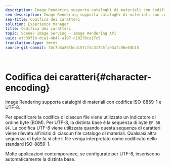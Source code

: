 ```yaml
---
description: Image Rendering supporta cataloghi di materiali con codifica ISO-8859-1 e UTF-8.
seo-description: Image Rendering supporta cataloghi di materiali con codifica ISO-8859-1 e UTF-8.
seo-title: Codifica dei caratteri
solution: Experience Manager
title: Codifica dei caratteri
topic: Scene7 Image Serving - Image Rendering API
uuid: efc3971b-dca1-4b47-a197-c10270ce17c9
translation-type: tm+mt
source-git-commit: 7bc7b3a86fbcdc57cfdc31745fae3afc06e44b15

---
```



# Codifica dei caratteri{#character-encoding}

Image Rendering supporta cataloghi di materiali con codifica ISO-8859-1 e UTF-8.

Per specificare la codifica di ciascun file viene utilizzato un indicatore di ordine byte (BOM). Per UTF-8, la distinta base è la sequenza di byte `EF BB BF`. La codifica UTF-8 viene utilizzata quando questa sequenza di caratteri viene rilevata all&#39;inizio di ciascun file catalogo di materiali. Qualsiasi altra sequenza di byte fa sì che il file venga interpretato come codificato nello standard ISO-8859-1.

Molte applicazioni contemporanee, se configurate per UTF-8, inseriscono automaticamente la distinta base.
